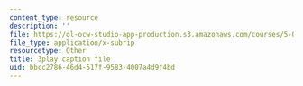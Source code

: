 ```yaml
---
content_type: resource
description: ''
file: https://ol-ocw-studio-app-production.s3.amazonaws.com/courses/5-07sc-biological-chemistry-i-fall-2013/bbcc278646d4517f95834007a4d9f4bd_922Oig1HWG8.vtt
file_type: application/x-subrip
resourcetype: Other
title: 3play caption file
uid: bbcc2786-46d4-517f-9583-4007a4d9f4bd
---
```

